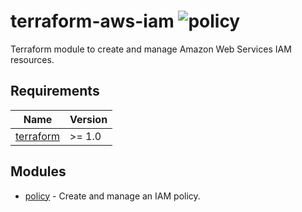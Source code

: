# terraform-aws-iam ![policy](https://github.com/kapetndev/terraform-aws-iam/workflows/policy/badge.svg?event=push)

Terraform module to create and manage Amazon Web Services IAM resources.

## Requirements

| Name | Version |
|------|---------|
| [terraform](https://www.terraform.io/) | >= 1.0 |

## Modules

- [policy](modules/policy) - Create and manage an IAM policy.
